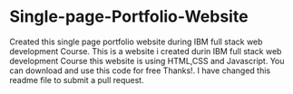 # Single-page-Portfolio-Website
Created this single page portfolio website during IBM full stack web development Course.
This is a website i created durin IBM full stack web development Course this website is using HTML,CSS and Javascript.
You can download and use this code for free Thanks!.
I have changed this readme file to submit a pull request.
